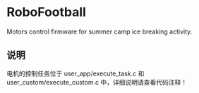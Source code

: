 # RoboFootball
Motors control firmware for summer camp ice breaking activity.

## 说明
电机的控制任务位于 user_app/execute_task.c 和 user_custom/execute_custom.c 中，详细说明请查看代码注释！
